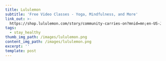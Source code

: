 ```yaml
---
title: Lululemon
subtitle: 'Free Video Classes - Yoga, Mindfulness, and More'
link_out: >-
  https://shop.lululemon.com/story/community-carries-on?mnid=mn;en-US-JSON;community;events;online-community-resources
tags:
  - stay_healthy
thumb_img_path: /images/lululemon.png
content_img_path: /images/lululemon.png
excerpt: ''
template: post
---
```

